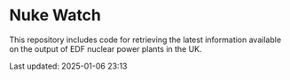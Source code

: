 # Nuke Watch

This repository includes code for retrieving the latest information available on the output of EDF nuclear power plants in the UK.

Last updated: 2025-01-06 23:13